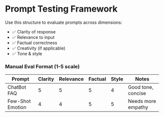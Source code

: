 # Prompt Testing Framework

Use this structure to evaluate prompts across dimensions:

- ✅ Clarity of response
- ✅ Relevance to input
- ✅ Factual correctness
- ✅ Creativity (if applicable)
- ✅ Tone & style

### Manual Eval Format (1-5 scale)
| Prompt | Clarity | Relevance | Factual | Style | Notes |
|--------|---------|-----------|---------|-------|-------|
| ChatBot FAQ | 5 | 5 | 5 | 4 | Good tone, concise |
| Few-Shot Emotion | 4 | 4 | 5 | 5 | Needs more empathy |